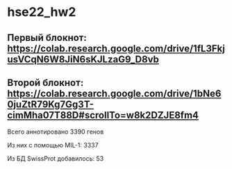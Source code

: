 # hse22_hw2

## Первый блокнот: https://colab.research.google.com/drive/1fL3FkjusVCqN6W8JiN6sKJLzaG9_D8vb

## Второй блокнот: https://colab.research.google.com/drive/1bNe60juZtR79Kg7Gg3T-cimMha07T88D#scrollTo=w8k2DZJE8fm4

Всего аннотировано 3390 генов

Из них с помощью MIL-1:  3337

Из БД SwissProt добавилось: 53
